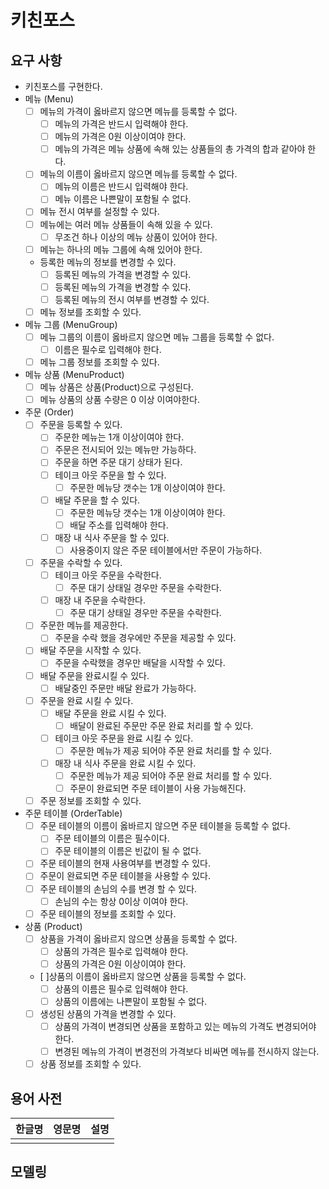 # 키친포스

## 요구 사항
- 키친포스를 구현한다.
- 메뉴 (Menu)
  - [ ] 메뉴의 가격이 옳바르지 않으면 메뉴를 등록할 수 없다.
    - [ ] 메뉴의 가격은 반드시 입력해야 한다.
    - [ ] 메뉴의 가격은 0원 이상이여야 한다.
    - [ ] 메뉴의 가격은 메뉴 상품에 속해 있는 상품들의 총 가격의 합과 같아야 한다.
  - [ ] 메뉴의 이름이 옳바르지 않으면 메뉴를 등록할 수 없다.
    - [ ] 메뉴의 이름은 반드시 입력해야 한다. 
    - [ ] 메뉴 이름은 나쁜말이 포함될 수 없다.
  - [ ] 메뉴 전시 여부를 설정할 수 있다.
  - [ ] 메뉴에는 여러 메뉴 상품들이 속해 있을 수 있다.
    - [ ] 무조건 하나 이상의 메뉴 상품이 있어야 한다.
  - [ ] 메뉴는 하나의 메뉴 그룹에 속해 있어야 한다.
  - 등록한 메뉴의 정보를 변경할 수 있다.
    - [ ] 등록된 메뉴의 가격을 변경할 수 있다.
    - [ ] 등록된 메뉴의 가격을 변경할 수 있다.
    - [ ] 등록된 메뉴의 전시 여부를 변경할 수 있다.
  - [ ] 메뉴 정보를 조회할 수 있다.
- 메뉴 그룹 (MenuGroup)
  - [ ] 메뉴 그룹의 이름이 옳바르지 않으면 메뉴 그룹을 등록할 수 없다.
    - [ ] 이름은 필수로 입력해야 한다.
  - [ ] 메뉴 그룹 정보를 조회할 수 있다.
- 메뉴 상품 (MenuProduct) 
  - [ ] 메뉴 상품은 상품(Product)으로 구성된다.
  - [ ] 메뉴 상품의 상품 수량은 0 이상 이여야한다.
- 주문 (Order)
  - [ ] 주문을 등록할 수 있다.
    - [ ] 주문한 메뉴는 1개 이상이여야 한다.
    - [ ] 주문은 전시되어 있는 메뉴만 가능하다.
    - [ ] 주문을 하면 주문 대기 상태가 된다.
    - [ ] 테이크 아웃 주문을 할 수 있다.
      - [ ] 주문한 메뉴당 갯수는 1개 이상이여야 한다.
    - [ ] 배달 주문을 할 수 있다.
      - [ ] 주문한 메뉴당 갯수는 1개 이상이여야 한다.
      - [ ] 배달 주소를 입력해야 한다.
    - [ ] 매장 내 식사 주문을 할 수 있다.
      - [ ] 사용중이지 않은 주문 테이블에서만 주문이 가능하다.
  - [ ] 주문을 수락할 수 있다. 
    - [ ] 테이크 아웃 주문을 수락한다.
      - [ ] 주문 대기 상태일 경우만 주문을 수락한다. 
    - [ ] 매장 내 주문을 수락한다.
      - [ ] 주문 대기 상태일 경우만 주문을 수락한다.
  - [ ] 주문한 메뉴를 제공한다.
    - [ ] 주문을 수락 했을 경우에만 주문을 제공할 수 있다.
  - [ ] 배달 주문을 시작할 수 있다.
    - [ ] 주문을 수락했을 경우만 배달을 시작할 수 있다.
  - [ ] 배달 주문을 완료시킬 수 있다.
    - [ ] 배달중인 주문만 배달 완료가 가능하다.
  - [ ] 주문을 완료 시킬 수 있다.
    - [ ] 배달 주문을 완료 시킬 수 있다.
      - [ ] 배달이 완료된 주문만 주문 완료 처리를 할 수 있다. 
    - [ ] 테이크 아웃 주문을 완료 시킬 수 있다.
      - [ ] 주문한 메뉴가 제공 되어야 주문 완료 처리를 할 수 있다. 
    - [ ] 매장 내 식사 주문을 완료 시킬 수 있다.
      - [ ] 주문한 메뉴가 제공 되어야 주문 완료 처리를 할 수 있다.
      - [ ] 주문이 완료되면 주문 테이블이 사용 가능해진다.
  - [ ] 주문 정보를 조회할 수 있다.
- 주문 테이블 (OrderTable)
  - [ ] 주문 테이블의 이름이 옳바르지 않으면 주문 테이블을 등록할 수 없다.
    - [ ] 주문 테이블의 이름은 필수이다.
    - [ ] 주문 테이블의 이름은 빈값이 될 수 없다.
  - [ ] 주문 테이블의 현재 사용여부를 변경할 수 있다.
  - [ ] 주문이 완료되면 주문 테이블을 사용할 수 있다.
  - [ ] 주문 테이블의 손님의 수를 변경 할 수 있다.
    - [ ] 손님의 수는 항상 0이상 이여야 한다.
  - [ ] 주문 테이블의 정보를 조회할 수 있다.
- 상품 (Product)
  - [ ] 상품을 가격이 옳바르지 않으면 상품을 등록할 수 없다.
    - [ ] 상품의 가격은 필수로 입력해야 한다.
    - [ ] 상품의 가격은 0원 이상이여야 한다.
  - [ ]상품의 이름이 옳바르지 않으면 상품을 등록할 수 없다.
    - [ ] 상품의 이름은 필수로 입력해야 한다.
    - [ ] 상품의 이름에는 나쁜말이 포함될 수 없다.
  - [ ] 생성된 상품의 가격을 변경할 수 있다.
    - [ ] 상품의 가격이 변경되면 상품을 포함하고 있는 메뉴의 가격도 변경되어야 한다.
    - [ ] 변경된 메뉴의 가격이 변경전의 가격보다 비싸면 메뉴를 전시하지 않는다.
  - [ ] 상품 정보를 조회할 수 있다.

## 용어 사전

| 한글명 | 영문명 | 설명 |
| --- | --- | --- |
|  |  |  |

## 모델링
